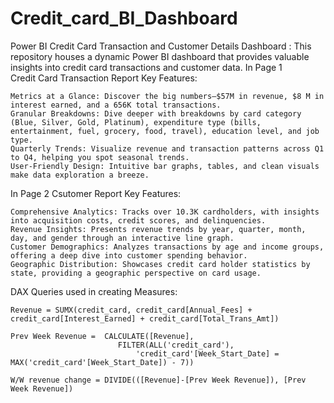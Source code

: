 # Credit_card_BI_Dashboard
Power BI Credit Card Transaction and Customer Details Dashboard : This repository houses a dynamic Power BI dashboard that provides valuable insights into credit card transactions and customer data.
In Page 1  
Credit Card Transaction Report Key Features:

    Metrics at a Glance: Discover the big numbers—$57M in revenue, $8 M in interest earned, and a 656K total transactions.
    Granular Breakdowns: Dive deeper with breakdowns by card category (Blue, Silver, Gold, Platinum), expenditure type (bills, entertainment, fuel, grocery, food, travel), education level, and job type.
    Quarterly Trends: Visualize revenue and transaction patterns across Q1 to Q4, helping you spot seasonal trends.
    User-Friendly Design: Intuitive bar graphs, tables, and clean visuals make data exploration a breeze. 
In Page 2
Csutomer Report Key Features:

    Comprehensive Analytics: Tracks over 10.3K cardholders, with insights into acquisition costs, credit scores, and delinquencies.
    Revenue Insights: Presents revenue trends by year, quarter, month, day, and gender through an interactive line graph.
    Customer Demographics: Analyzes transactions by age and income groups, offering a deep dive into customer spending behavior.
    Geographic Distribution: Showcases credit card holder statistics by state, providing a geographic perspective on card usage.

DAX Queries used in creating Measures:

    Revenue = SUMX(credit_card, credit_card[Annual_Fees] + credit_card[Interest_Earned] + credit_card[Total_Trans_Amt])
    
    Prev Week Revenue =  CALCULATE([Revenue], 
                            FILTER(ALL('credit_card'),
                                'credit_card'[Week_Start_Date] = MAX('credit_card'[Week_Start_Date]) - 7))
                                
    W/W revenue change = DIVIDE(([Revenue]-[Prev Week Revenue]), [Prev Week Revenue])
